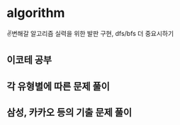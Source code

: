 # algorithm

✌️변해갈 알고리즘 실력을 위한 발판
구현, dfs/bfs 더 중요시하기

## 이코테 공부

## 각 유형별에 따른 문제 풀이

## 삼성, 카카오 등의 기출 문제 풀이


